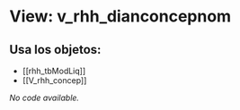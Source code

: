# View: v_rhh_dianconcepnom

## Usa los objetos:
- [[rhh_tbModLiq]]
- [[V_rhh_concep]]

*No code available.*
